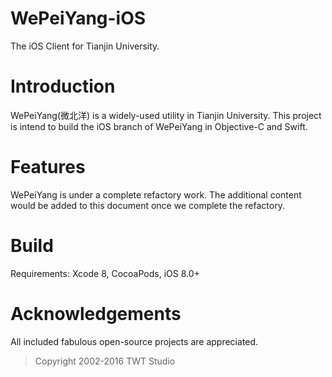 WePeiYang-iOS
=============
The iOS Client for Tianjin University.

# Introduction

WePeiYang(微北洋) is a widely-used utility in Tianjin University. This project is intend to build the iOS branch of WePeiYang in Objective-C and Swift.

# Features

WePeiYang is under a complete refactory work. The additional content would be added to this document once we complete the refactory.

# Build

Requirements: Xcode 8, CocoaPods, iOS 8.0+

# Acknowledgements

All included fabulous open-source projects are appreciated.

> Copyright 2002-2016 TWT Studio

